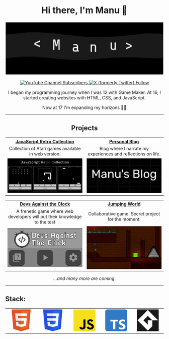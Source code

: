 <div align="center"> <h1>Hi there, I'm Manu 👋</h1> 

<img src="https://raw.githubusercontent.com/ManuMan32/ManuMan32/main/banner-github.svg"><br>

<a href="https://www.youtube.com/channel/UCq6abTyDgfHaiMEutdbmdqw" target="_blank"> ![YouTube Channel Subscribers](https://img.shields.io/youtube/channel/subscribers/UCq6abTyDgfHaiMEutdbmdqw) </a>
<a href="https://twitter.com/intent/follow?screen_name=ManuCro32" target="_blank"> ![X (formerly Twitter) Follow](https://img.shields.io/twitter/follow/ManuCro32) </a>

I began my programming journey when I was 12 with Game Maker. At 16, I started creating websites with HTML, CSS, and JavaScript.

Now at 17 I'm expanding my horizons 🚀📘

</div>

<hr>

<div align="center"><h2>Projects</h2></div>

<div align="center">
  <table>
    <tr width="100%">
      <th width="50%" align="center"><a href="https://github.com/ManuMan32/JavaScript-Retro-Collection">JavaScript Retro Collection</a></th>
      <th width="50%" align="center"><a href="https://github.com/ManuMan32/PersonalBlog">Personal Blog</a></th>
    </tr>
    <tr width="100%">
      <td width="50%" align="center">Collection of Atari games available in web version.</td>
      <td width="50%" align="center">Blog where I narrate my experiences and reflections on life.</td>
    </tr>
    <tr width="100%">
      <td width="50%" align="center"><img width="100%" src="https://raw.githubusercontent.com/ManuMan32/ManuMan32/main/project3.jpg"><br></td>
      <td width="50%" align="center"><img width="100%" src="https://raw.githubusercontent.com/ManuMan32/ManuMan32/main/project4.jpg"><br></td>
    </tr>
  </table>
  <table>
    <tr width="100%">
      <th width="50%" align="center"><a href="https://github.com/ManuMan32/Devs-Against-The-Clock">Devs Against the Clock</a></th>
      <th width="50%" align="center"><a href="https://www.youtube.com/watch?v=GmSoohtjAng">Jumping World</a></th>
    </tr>
    <tr width="100%">
      <td width="50%" align="center">A frenetic game where web developers will put their knowledge to the test</td>
      <td width="50%" align="center">Collaborative game. Secret project for the moment.</td>
    </tr>
    <tr width="100%">
      <td width="50%" align="center"><img width="100%" src="https://raw.githubusercontent.com/ManuMan32/ManuMan32/main/project1.jpg"><br></td>
      <td width="50%" align="center"><img width="100%" src="https://raw.githubusercontent.com/ManuMan32/ManuMan32/main/project5.jpg"><br></td>
    </tr>
  </table>
  
  *...and many more are coming.*
  
</div>

<hr>

## Stack:

<table>
  <tr width="100%">
    <td width="20%" align="center"><img width="80%" src="https://raw.githubusercontent.com/ManuMan32/ManuMan32/main/html.png"></td>
    <td width="20%" align="center"><img width="80%" src="https://raw.githubusercontent.com/ManuMan32/ManuMan32/main/css.png"></td>
    <td width="20%" align="center"><img width="80%" src="https://raw.githubusercontent.com/ManuMan32/ManuMan32/main/javascript.png"></td>
    <td width="20%" align="center"><img width="80%" src="https://raw.githubusercontent.com/ManuMan32/ManuMan32/main/typescript.png"></td>
    <td width="20%" align="center"><img width="80%" src="https://raw.githubusercontent.com/ManuMan32/ManuMan32/main/gml.png"> </td>
  </tr>
</table>
